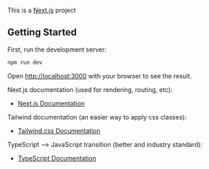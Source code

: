 This is a [Next.js](https://nextjs.org/) project 

## Getting Started

First, run the development server:

```bash
npm run dev
```

Open [http://localhost:3000](http://localhost:3000) with your browser to see the result.


Next.js documentation (used for rendering, routing, etc):

- [Next.js Documentation](https://nextjs.org/docs) 

Tailwind documentation (an easier way to apply css classes):

- [Tailwind.css Documentation](https://tailwindcss.com/docs/utility-first)

TypeScript --> JavaScript transition (better and industry standard):

- [TypeScript Documentation](https://www.typescriptlang.org/docs/handbook/typescript-in-5-minutes.html) 

